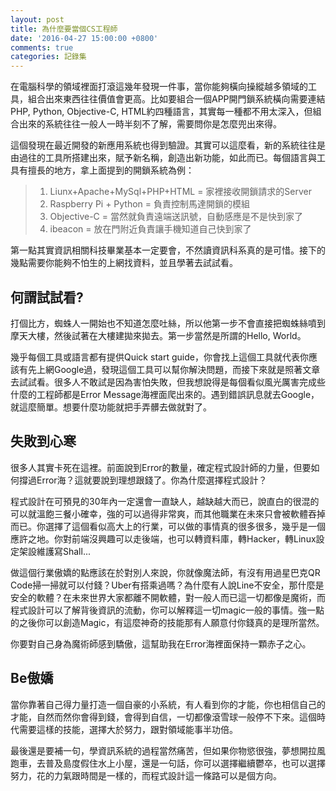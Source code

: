 ```yaml
---
layout: post
title: 為什麼要當個CS工程師
date: '2016-04-27 15:00:00 +0800'
comments: true
categories: 記錄集
---
```


在電腦科學的領域裡面打滾這幾年發現一件事，當你能夠橫向操縱越多領域的工具，組合出來東西往往價值會更高。比如要組合一個APP開門鎖系統橫向需要連結PHP, Python, Objective-C, HTML約四種語言，其實每一種都不用太深入，但組合出來的系統往往一般人一時半刻不了解，需要問你是怎麼兜出來得。

這個發現在最近開發的新應用系統也得到驗證。其實可以這麼看，新的系統往往是由過往的工具所搭建出來，賦予新名稱，創造出新功能，如此而已。每個語言與工具有擅長的地方，拿上面提到的開鎖系統為例：
>1. Liunx+Apache+MySql+PHP+HTML = 家裡接收開鎖請求的Server  
>2. Raspberry Pi + Python = 負責控制馬達開鎖的模組  
>3. Objective-C 	= 當然就負責遠端送訊號，自動感應是不是快到家了   
>4. ibeacon = 放在門附近負責讓手機知道自己快到家了  

第一點其實資訊相關科技畢業基本一定要會，不然讀資訊科系真的是可惜。接下的幾點需要你能夠不怕生的上網找資料，並且學著去試試看。

## 何謂試試看?
打個比方，蜘蛛人一開始也不知道怎麼吐絲，所以他第一步不會直接把蜘蛛絲噴到摩天大樓，然後試著在大樓建拋來拋去。第一步當然是所謂的Hello, World。  

幾乎每個工具或語言都有提供Quick start guide，你會找上這個工具就代表你應該有先上網Google過，發現這個工具可以幫你解決問題，而接下來就是照著文章去試試看。很多人不敢試是因為害怕失敗，但我想說得是每個看似風光厲害完成些什麼的工程師都是Error Message海裡面爬出來的。遇到錯誤訊息就去Google，就這麼簡單。想要什麼功能就把手弄髒去做就對了。

## 失敗到心寒
很多人其實卡死在這裡。前面說到Error的數量，確定程式設計師的力量，但要如何撐過Error海？這就要說到理想跟錢了。你為什麼選擇程式設計？

程式設計在可預見的30年內一定還會一直缺人，越缺越大而已，說直白的很混的可以就溫飽三餐小確幸，強的可以過得非常爽，而其他職業在未來只會被軟體吞掉而已。你選擇了這個看似高大上的行業，可以做的事情真的很多很多，幾乎是一個應許之地。你對前端沒興趣可以走後端，也可以轉資料庫，轉Hacker，轉Linux設定架設維護寫Shall...

做這個行業傲嬌的點應該在於對別人來說，你就像魔法師，有沒有用過星巴克QR Code掃一掃就可以付錢？Uber有搭乘過嗎？為什麼有人說Line不安全，那什麼是安全的軟體？在未來世界大家都離不開軟體，對一般人而已這一切都像是魔術，而程式設計可以了解背後資訊的流動，你可以解釋這一切magic一般的事情。強一點的之後你可以創造Magic，有這麼神奇的技能那有人願意付你錢真的是理所當然。

你要對自己身為魔術師感到驕傲，這幫助我在Error海裡面保持一顆赤子之心。

## Be傲嬌
當你靠著自己得力量打造一個自豪的小系統，有人看到你的才能，你也相信自己的才能，自然而然你會得到錢，會得到自信，一切都像滾雪球一般停不下來。這個時代需要這樣的技能，選擇大於努力，跟對領域能事半功倍。

最後還是要補一句，學資訊系統的過程當然痛苦，但如果你物慾很強，夢想開拉風跑車，去普及島度假住水上小屋，還是一句話，你可以選擇繼續鬱卒，也可以選擇努力，花的力氣跟時間是一樣的，而程式設計這一條路可以是個方向。